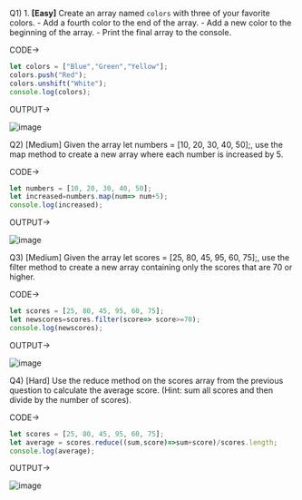 Q1) 1. **[Easy]** Create an array named `colors` with three of your favorite colors.
    - Add a fourth color to the end of the array.
    - Add a new color to the beginning of the array.
    - Print the final array to the console.

CODE->
```js
let colors = ["Blue","Green","Yellow"];
colors.push("Red");
colors.unshift("White");
console.log(colors);
```

OUTPUT->

![image](https://github.com/user-attachments/assets/1889bda2-52b3-436b-a6ce-e78aec5b1a7c)


Q2) [Medium] Given the array let numbers = [10, 20, 30, 40, 50];, use the map method to create a new array where each number is increased by 5.

CODE->
```js
let numbers = [10, 20, 30, 40, 50];
let increased=numbers.map(num=> num+5);
console.log(increased);
```

OUTPUT->

![image](https://github.com/user-attachments/assets/9b98d4f9-1f80-467e-9f6a-d29207e00336)


Q3) [Medium] Given the array let scores = [25, 80, 45, 95, 60, 75];, use the filter method to create a new array containing only the scores that are 70 or higher.

CODE->
```js
let scores = [25, 80, 45, 95, 60, 75];
let newscores=scores.filter(score=> score>=70);
console.log(newscores);
```

OUTPUT->

![image](https://github.com/user-attachments/assets/b2caba41-08a2-404e-aa00-fdf428b14ad6)


Q4) [Hard] Use the reduce method on the scores array from the previous question to calculate the average score. (Hint: sum all scores and then divide by the number of scores).

CODE->
```js
let scores = [25, 80, 45, 95, 60, 75];
let average = scores.reduce((sum,score)=>sum+score)/scores.length;
console.log(average);
```

OUTPUT->

![image](https://github.com/user-attachments/assets/337b3a92-d606-4508-87a4-1c2c32ace3dd)

